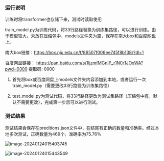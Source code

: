 ### 运行说明

训练时将transformer也存储下来，测试时读取使用

train_model.py为训练代码，将33行路径替换为训练集路径，可以进行训练。由于模型较大，未放在压缩包中，models文件夹为空，保存在南大box和百度网盘上。

南大box链接：https://box.nju.edu.cn/f/89507f006ee745f8b138/?dl=1

百度网盘链接： https://pan.baidu.com/s/1ljzmfMGnIP_r1N0r1JOxWA?pwd=0000 提取码: 0000

1. 首先将box或百度网盘上models文件夹内容添加到本地，或者运行一次train_model.py（需要更改33行路径为训练集路径）

2. test_model.py为测试代码，将33行路径更改为测试集路径（压缩包中有，默认不需要更改），完成第一步后可以进行测试。

### 测试结果

测试结果会保存在preditions.json文件中，在结尾有正确的数量和准确率。经过本地多次测试，正确数量为469个，准确率为75.76%

![image-20240124015403745](https://haosn.oss-cn-beijing.aliyuncs.com/typora/image-20240124015403745.png)

![image-20240124015443549](https://haosn.oss-cn-beijing.aliyuncs.com/typora/image-20240124015443549.png)